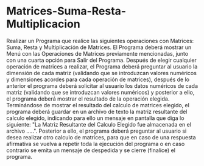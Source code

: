 # Matrices-Suma-Resta-Multiplicacion
Realizar un Programa que realice las siguientes operaciones con Matrices: Suma, Resta y Multiplicación de Matrices. El Programa deberá mostrar un Menú con las Operaciones de Matrices previamente mencionadas, junto con una cuarta opción para Salir del Programa. Después de elegir cualquier operación de matrices a realizar, el Programa deberá preguntar al usuario la dimensión de cada matriz (validando que se introduzcan valores numéricos y dimensiones acordes para cada operación de matrices), después de lo anterior el programa deberá solicitar al usuario los datos numéricos de cada matriz (validando que se introduzcan valores numéricos) y posterior a ello, el programa deberá mostrar el resultado de la operación elegida. Terminándose de mostrar el resultado del calculo de matrices elegido, el programa deberá guardar en un archivo de texto la matriz resultante del calculo elegido, indicando para ello un mensaje en pantalla que diga lo siguiente: "La Matriz Resultante del Calculo Elegido fue almacenada en el archivo .....". Posterior a ello, el programa deberá preguntar al usuario si desea realizar otro calculo de matrices, para que en caso de una respuesta afirmativa se vuelva a repetir toda la ejecución del programa o en caso contrario se emita un mensaje de despedida y se cierre (finalice) el programa.
